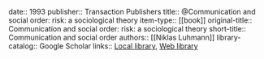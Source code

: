 date:: 1993
publisher:: Transaction Publishers
title:: @Communication and social order: risk: a sociological theory
item-type:: [[book]]
original-title:: Communication and social order: risk: a sociological theory
short-title:: Communication and social order
authors:: [[Niklas Luhmann]]
library-catalog:: Google Scholar
links:: [Local library](zotero://select/library/items/VAWFVMDR), [Web library](https://www.zotero.org/users/6520516/items/VAWFVMDR)
